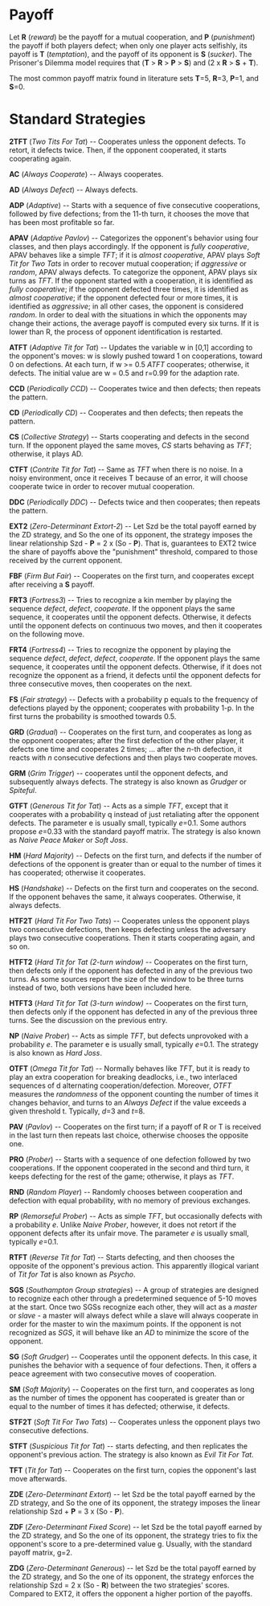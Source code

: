 Payoff
======

Let **R** (*reward*) be the payoff for a mutual cooperation, and **P** (*punishment*) the payoff if both players defect; when only one player acts selfishly, its payoff is **T** (*temptation*), and the payoff of its opponent is **S** (*sucker*). The Prisoner's Dilemma model requires that (**T** > **R** > **P** > **S**) and (2 x **R** > **S** + **T**).

The most common payoff matrix found in literature sets **T**=5, **R**=3, **P**=1, and **S**=0.

Standard Strategies
===================

**2TFT** (*Two Tits For Tat*) -- Cooperates unless the opponent defects. To retort, it defects twice. Then, if the opponent cooperated, it starts cooperating again.

**AC** (*Always Cooperate*) -- Always cooperates.

**AD** (*Always Defect*) -- Always defects.

**ADP** (*Adaptive*) -- Starts with a sequence of five consecutive cooperations, followed by five defections; from the 11-th turn, it chooses the move that has been most profitable so far.

**APAV** (*Adaptive Pavlov*) -- Categorizes the opponent's behavior using four classes, and then plays accordingly. If the opponent is *fully cooperative*, APAV behaves like a simple *TFT*; if it is *almost cooperative*, APAV plays *Soft Tit for Two Tats* in order to recover mutual cooperation; if *aggressive* or *random*, APAV always defects. To categorize the opponent, APAV plays six turns as *TFT*. If the opponent started with a cooperation, it is identified as *fully cooperative*; if the opponent defected three times, it is identified as *almost cooperative*; if the opponent defected four or more times, it is identified as *aggressive*; in all other cases, the opponent is considered *random*. In order to deal with the situations in which the opponents may change their actions, the average payoff is computed every six turns. If it is lower than R, the process of opponent identification is restarted.

**ATFT** (*Adaptive Tit for Tat*) -- Updates the variable w in [0,1] according to the opponent's moves: w is slowly pushed toward 1 on cooperations, toward 0 on defections. At each turn, if w >= 0.5 *ATFT* cooperates; otherwise, it defects. The initial value are w = 0.5 and r=0.99 for the adaption rate.

**CCD** (*Periodically CCD*) -- Cooperates twice and then defects; then repeats the pattern.

**CD** (*Periodically CD*) -- Cooperates and then defects; then repeats the pattern.

**CS** (*Collective Strategy*) -- Starts cooperating and defects in the second turn. If the opponent played the same moves, *CS* starts behaving as *TFT*; otherwise, it plays AD.

**CTFT** (*Contrite Tit for Tat*) -- Same as *TFT* when there is no noise. In a noisy environment, once it receives T because of an error, it will choose cooperate twice in order to recover mutual cooperation.

**DDC** (*Periodically DDC*) -- Defects twice and then cooperates; then repeats the pattern.

**EXT2** (*Zero-Determinant Extort-2*) -- Let Szd be the total payoff earned by the ZD strategy, and So the one of its opponent, the strategy imposes the linear relationship Szd - **P** = 2 x (So - **P**). That is, guarantees to EXT2 twice the share of payoffs above the "punishment" threshold, compared to those received by the current opponent.

**FBF** (*Firm But Fair*) -- Cooperates on the first turn, and cooperates except after receiving a **S** payoff.

**FRT3** (*Fortress3*) -- Tries to recognize a kin member by playing the sequence *defect*, *defect*, *cooperate*. If the opponent plays the same sequence, it cooperates until the opponent defects. Otherwise, it defects until the opponent defects on continuous two moves, and then it cooperates on the following move.

**FRT4** (*Fortress4*) -- Tries to recognize the opponent by playing the sequence *defect*, *defect*, *defect*, *cooperate*. If the opponent plays the same sequence, it cooperates until the opponent defects. Otherwise, if it does not recognize the opponent as a friend, it defects until the opponent defects for three consecutive moves, then cooperates on the next.

**FS** (*Fair strategy*) -- Defects with a probability p equals to the frequency of defections played by the opponent; cooperates with probability 1-p. In the first turns the probability is smoothed towards 0.5.

**GRD** (*Gradual*) -- Cooperates on the first turn, and cooperates as long as the opponent cooperates; after the first defection of the other player, it defects one time and cooperates 2 times; ... after the *n*-th defection, it reacts with *n* consecutive defections and then plays two cooperate moves.

**GRM** (*Grim Trigger*) -- cooperates until the opponent defects, and subsequently always defects. The strategy is also known as *Grudger* or *Spiteful*.

**GTFT** (*Generous Tit for Tat*) -- Acts as a simple *TFT*, except that it cooperates with a probability q instead of just retaliating after the opponent defects. The parameter e is usually small, typically *e*=0.1. Some authors propose *e*=0.33 with the standard payoff matrix. The strategy is also known as *Naive Peace Maker* or *Soft Joss*.

**HM** (*Hard Majority*) -- Defects on the first turn, and defects if the number of defections of the opponent is greater than or equal to the number of times it has cooperated; otherwise it cooperates.

**HS** (*Handshake*) -- Defects on the first turn and cooperates on the second. If the opponent behaves the same, it always cooperates. Otherwise, it always defects.

**HTF2T** (*Hard Tit For Two Tats*) -- Cooperates unless the opponent plays two consecutive defections, then keeps defecting unless the adversary plays two consecutive cooperations. Then it starts cooperating again, and so on.

**HTFT2** (*Hard Tit for Tat (2-turn window)* -- Cooperates on the first turn, then defects only if the opponent has defected in any of the previous two turns. As some sources report the size of the window to be three turns instead of two, both versions have been included here.

**HTFT3** (*Hard Tit for Tat (3-turn window)* -- Cooperates on the first turn, then defects only if the opponent has defected in any of the previous three turns. See the discussion on the previous entry.

**NP** (*Naive Prober*) -- Acts as simple *TFT*, but defects unprovoked with a probability *e*. The parameter e is usually small, typically *e*=0.1. The strategy is also known as *Hard Joss*.

**OTFT** (*Omega Tit for Tat*) -- Normally behaves like *TFT*, but it is ready to play an extra cooperation for breaking deadlocks, i.e., two interlaced sequences of d alternating cooperation/defection. Moreover, *OTFT* measures the *randomness* of the opponent counting the number of times it changes behavior, and turns to an *Always Defect* if the value exceeds a given threshold t. Typically, *d*=3 and *t*=8.

**PAV** (*Pavlov*) -- Cooperates on the first turn; if a payoff of R or T is received in the last turn then repeats last choice, otherwise chooses the opposite one.

**PRO** (*Prober*) -- Starts with a sequence of one defection followed by two cooperations. If the opponent cooperated in the second and third turn, it keeps defecting for the rest of the game; otherwise, it plays as *TFT*.

**RND** (*Random Player*) -- Randomly chooses between cooperation and defection with equal probability, with no memory of previous exchanges.

**RP** (*Remorseful Prober*) -- Acts as simple *TFT*, but occasionally defects with a probability *e*. Unlike *Naive Prober*, however, it does not retort if the opponent defects after its unfair move. The parameter *e* is usually small, typically *e*=0.1.

**RTFT** (*Reverse Tit for Tat*) -- Starts defecting, and then chooses the opposite of the opponent's previous action. This apparently illogical variant of *Tit for Tat* is also known as *Psycho*.

**SGS** (*Southampton Group strategies*) -- A group of strategies are designed to recognize each other through a predetermined sequence of 5-10 moves at the start. Once two SGSs recognize each other, they will act as a *master* or *slave* - a master will always defect while a slave will always cooperate in order for the master to win the maximum points. If the opponent is not recognized as *SGS*, it will behave like an *AD* to minimize the score of the opponent.

**SG** (*Soft Grudger*) -- Cooperates until the opponent defects. In this case, it punishes the behavior with a sequence of four defections. Then, it offers a peace agreement with two consecutive moves of cooperation.

**SM** (*Soft Majority*) -- Cooperates on the first turn, and cooperates as long as the number of times the opponent has cooperated is greater than or equal to the number of times it has defected; otherwise, it defects.

**STF2T** (*Soft Tit For Two Tats*) -- Cooperates unless the opponent plays two consecutive defections.

**STFT** (*Suspicious Tit for Tat*) -- starts defecting, and then replicates the opponent's previous action. The strategy is also known as *Evil Tit For Tat*.

**TFT** (*Tit for Tat*) -- Cooperates on the first turn, copies the opponent's last move afterwards.

**ZDE** (*Zero-Determinant Extort*) -- let Szd be the total payoff earned by the ZD strategy, and So the one of its opponent, the strategy imposes the linear relationship Szd + **P** = 3 x (So - **P**).

**ZDF** (*Zero-Determinant Fixed Score*) -- let Szd be the total payoff earned by the ZD strategy, and So the one of its opponent, the strategy tries to fix the opponent's score to a pre-determined value g. Usually, with the standard payoff matrix, g=2.

**ZDG** (*Zero-Determinant Generous*) -- let Szd be the total payoff earned by the ZD strategy, and So the one of its opponent, the strategy enforces the relationship Szd = 2 x (So - **R**) between the two strategies' scores. Compared to EXT2, it offers the opponent a higher portion of the payoffs.


